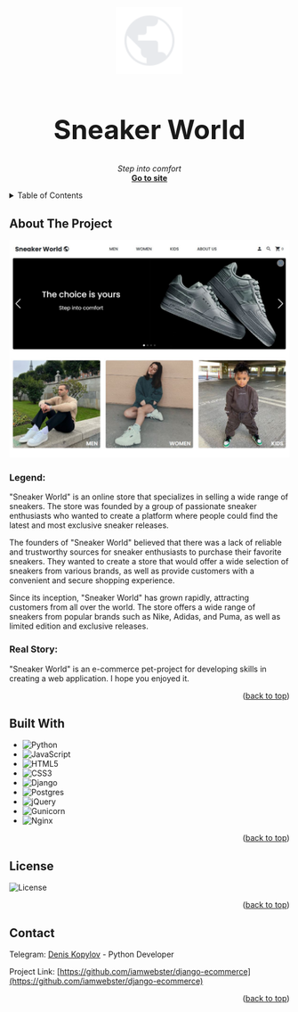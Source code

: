 <p align="center">
  <a href="https://sneaker-world.ru/">
    <img src="github_images/public.svg" style="width: 120px;">
  </a>
</p>
<h1 style="font-size: 48px;" align="center">Sneaker World </h1>

<p align="center">
  <i>Step into comfort</i>
  <br />
  <a href="https://sneaker-world.ru"><strong>Go to site</strong></a>
</p>


<details>
  <summary>Table of Contents</summary>

- [About The Project](#about-the-project)
  - [Legend:](#legend)
  - [Real Story:](#real-story)
- [Built With](#built-with)
- [License](#license)
- [Contact](#contact)

</details>


## About The Project

<a href="https://sneaker-world.ru" align="center">
  <img src="github_images/main_page.jpg" />
</a>

### Legend:
"Sneaker World" is an online store that specializes in selling a wide range of sneakers. The store was founded by a group of passionate sneaker enthusiasts who wanted to create a platform where people could find the latest and most exclusive sneaker releases.

The founders of "Sneaker World" believed that there was a lack of reliable and trustworthy sources for sneaker enthusiasts to purchase their favorite sneakers. They wanted to create a store that would offer a wide selection of sneakers from various brands, as well as provide customers with a convenient and secure shopping experience.

Since its inception, "Sneaker World" has grown rapidly, attracting customers from all over the world. The store offers a wide range of sneakers from popular brands such as Nike, Adidas, and Puma, as well as limited edition and exclusive releases.

### Real Story:
"Sneaker World" is an e-commerce pet-project for developing skills in creating a web application. I hope you enjoyed it.

<p align="right">(<a href="#readme-top">back to top</a>)</p>

## Built With


* ![Python](https://img.shields.io/badge/python-3670A0?style=for-the-badge&logo=python&logoColor=ffdd54)
* ![JavaScript](https://img.shields.io/badge/javascript-%23323330.svg?style=for-the-badge&logo=javascript&logoColor=%23F7DF1E)
* ![HTML5](https://img.shields.io/badge/html5-%23E34F26.svg?style=for-the-badge&logo=html5&logoColor=white)
* ![CSS3](https://img.shields.io/badge/css3-%231572B6.svg?style=for-the-badge&logo=css3&logoColor=white)
* ![Django](https://img.shields.io/badge/django-%23092E20.svg?style=for-the-badge&logo=django&logoColor=white)
* ![Postgres](https://img.shields.io/badge/postgres-%23316192.svg?style=for-the-badge&logo=postgresql&logoColor=white)
* ![jQuery](https://img.shields.io/badge/jquery-%230769AD.svg?style=for-the-badge&logo=jquery&logoColor=white)
* ![Gunicorn](https://img.shields.io/badge/gunicorn-%298729.svg?style=for-the-badge&logo=gunicorn&logoColor=white)
* ![Nginx](https://img.shields.io/badge/nginx-%23009639.svg?style=for-the-badge&logo=nginx&logoColor=white)


<p align="right">(<a href="#readme-top">back to top</a>)</p>


## License
![License](https://img.shields.io/badge/License-The_Unlicense-green)

<p align="right">(<a href="#readme-top">back to top</a>)</p>

## Contact

Telegram: [Denis Kopylov](https://t.me/TimeToBeShine) - Python Developer

Project Link: [https://github.com/iamwebster/django-ecommerce](https://github.com/iamwebster/django-ecommerce)

<p align="right">(<a href="#readme-top">back to top</a>)</p>




